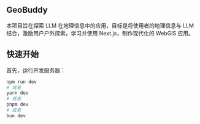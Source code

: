 ## GeoBuddy 

本项目旨在探索 LLM 在地理信息中的应用，目标是将使用者的地理信息与 LLM 结合，激励用户户外探索，学习并使用 Next.js，制作现代化的 WebGIS 应用。

## 快速开始

首先，运行开发服务器：

```bash
npm run dev
# 或者
yarn dev
# 或者
pnpm dev
# 或者
bun dev
```